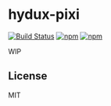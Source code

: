 # hydux-pixi


[![Build Status](https://travis-ci.org/hydux/hydux-pixi.svg?branch=master)](https://travis-ci.org/hydux/hydux-pixi) [![npm](https://img.shields.io/npm/v/hydux-pixi.svg)](https://www.npmjs.com/package/hydux-pixi) [![npm](https://img.shields.io/npm/dm/hydux-pixi.svg)](https://www.npmjs.com/package/hydux-pixi)

WIP

<!--
Data-driven appication in hydux, in the Elm way, inspired by apollo-client.

## Install

```sh
yarn add hydux-pixi # or npm i hydux-pixi
```

## Usage

This package can make your daily work easier. When you get lot's of views which just rendering some data from server, with less user interaction, this package will add isLoading flag and fetch error handler automatically for your each fetch function.

Let's say we already get an api function, like this fake one, it takes some parameters and return a promise can resolve as a data, or reject as an error (`message` propertie is required and would be used later).

```ts
const asyncApi = {
  fetchCount(count: number, failed = false) {
    return new Promise<number>(
      (resolve, reject) =>
        setTimeout(
          () => {
            failed
              ? reject(new Error(`Fetch ${count} failed!`))
              : resolve(count)
          },
          10,
        )
    )
  },
}
```

Now we can make a loadable api to generate some state and actions.

```ts
import Loadable from 'hydux-pixi'
const loadableApi = Loadable({
  fetchCount: {
    init: 0, // initial state
    api: asyncApi.fetchCount,
    // Custom actions to handleing fetch start/resolved/rejected event
    // handleStart: (key: string) => (state, actions) => {/*...*/}
    // handleSuccess: (key: string, data: Data) => (state, actions) => {/*...*/}
    // handleError: (key: string, err: Error) => (state, actions) => {/*...*/}
  },
})
const ctx = Hydux.app<typeof loadableApi.state, typeof loadableApi.actions>({
  init: () => loadableApi.state,
  actions: loadableApi.actions,
  view: (state, actions) => {
    // here we can access the fetch state and actions
    return //
  },
})

```

Here is the generated state and actions

```ts
state = {
  fetchCount: {
    isLoading: false, // whether is loading know
    data: 0, // initial data from `param.init`, if fetch success it would be the the data from api
    error: '', // rawError.message
    rawError: null, // the raw error from fetch function
  }
}

actions = {
  fetchCount: (count: number, failed = false) => any // a generated action with same signature of fetch function
  disableLoadingFlag: () => any // just as the name says, some times we don't want the loading animation, so we can simply disable them all!
  enableLoadingFlag: () => any // just as the name says
}
```

## Example App

```sh
git clone https://github.com/hydux/hydux-pixi.git
cd examples/counter
yarn # or npm i
npm start
```

Now open http://localhost:8080 and hack! -->

## License

MIT
